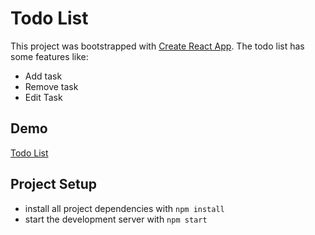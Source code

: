 # Todo List
This project was bootstrapped with [Create React App](https://github.com/facebook/create-react-app). 
The todo list has some features like:
* Add task
* Remove task
* Edit Task
## Demo 
[Todo List](https://zealous-euler-f1ca37.netlify.app/)

## Project Setup
* install all project dependencies with `npm install`
* start the development server with `npm start`
